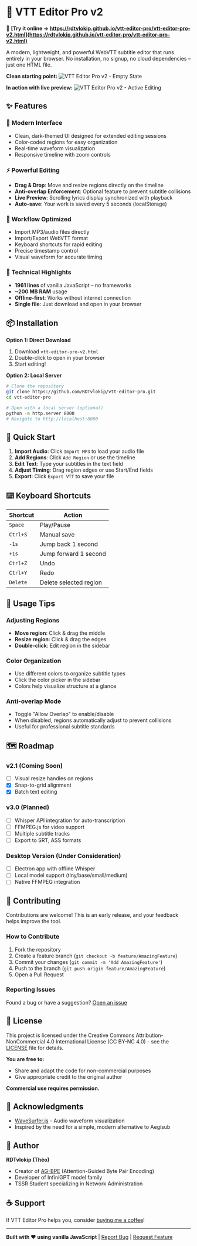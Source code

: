 # 🎵 VTT Editor Pro v2

🚀 **[Try it online → https://rdtvlokip.github.io/vtt-editor-pro/vtt-editor-pro-v2.html](https://rdtvlokip.github.io/vtt-editor-pro/vtt-editor-pro-v2.html)**

A modern, lightweight, and powerful WebVTT subtitle editor that runs entirely in your browser. No installation, no signup, no cloud dependencies – just one HTML file.

**Clean starting point:**
![VTT Editor Pro v2 - Empty State](screenshot-empty.png)

**In action with live preview:**
![VTT Editor Pro v2 - Active Editing](screenshot-active.png)

## ✨ Features

### 🎨 **Modern Interface**
- Clean, dark-themed UI designed for extended editing sessions
- Color-coded regions for easy organization
- Real-time waveform visualization
- Responsive timeline with zoom controls

### ⚡ **Powerful Editing**
- **Drag & Drop**: Move and resize regions directly on the timeline
- **Anti-overlap Enforcement**: Optional feature to prevent subtitle collisions
- **Live Preview**: Scrolling lyrics display synchronized with playback
- **Auto-save**: Your work is saved every 5 seconds (localStorage)

### 🎯 **Workflow Optimized**
- Import MP3/audio files directly
- Import/Export WebVTT format
- Keyboard shortcuts for rapid editing
- Precise timestamp control
- Visual waveform for accurate timing

### 🚀 **Technical Highlights**
- **1961 lines** of vanilla JavaScript – no frameworks
- **~200 MB RAM** usage
- **Offline-first**: Works without internet connection
- **Single file**: Just download and open in your browser

## 📦 Installation

**Option 1: Direct Download**
1. Download `vtt-editor-pro-v2.html`
2. Double-click to open in your browser
3. Start editing!

**Option 2: Local Server**
```bash
# Clone the repository
git clone https://github.com/RDTvlokip/vtt-editor-pro.git
cd vtt-editor-pro

# Open with a local server (optional)
python -m http.server 8000
# Navigate to http://localhost:8000
```

## 🎯 Quick Start

1. **Import Audio**: Click `Import MP3` to load your audio file
2. **Add Regions**: Click `Add Region` or use the timeline
3. **Edit Text**: Type your subtitles in the text field
4. **Adjust Timing**: Drag region edges or use Start/End fields
5. **Export**: Click `Export VTT` to save your file

## ⌨️ Keyboard Shortcuts

| Shortcut | Action |
|----------|--------|
| `Space` | Play/Pause |
| `Ctrl+S` | Manual save |
| `-1s` | Jump back 1 second |
| `+1s` | Jump forward 1 second |
| `Ctrl+Z` | Undo |
| `Ctrl+Y` | Redo |
| `Delete` | Delete selected region |

## 🎨 Usage Tips

### Adjusting Regions
- **Move region**: Click & drag the middle
- **Resize region**: Click & drag the edges
- **Double-click**: Edit region in the sidebar

### Color Organization
- Use different colors to organize subtitle types
- Click the color picker in the sidebar
- Colors help visualize structure at a glance

### Anti-overlap Mode
- Toggle "Allow Overlap" to enable/disable
- When disabled, regions automatically adjust to prevent collisions
- Useful for professional subtitle standards

## 🗺️ Roadmap

### v2.1 (Coming Soon)
- [ ] Visual resize handles on regions
- [X] Snap-to-grid alignment
- [X] Batch text editing

### v3.0 (Planned)
- [ ] Whisper API integration for auto-transcription
- [ ] FFMPEG.js for video support
- [ ] Multiple subtitle tracks
- [ ] Export to SRT, ASS formats

### Desktop Version (Under Consideration)
- [ ] Electron app with offline Whisper
- [ ] Local model support (tiny/base/small/medium)
- [ ] Native FFMPEG integration

## 🤝 Contributing

Contributions are welcome! This is an early release, and your feedback helps improve the tool.

### How to Contribute
1. Fork the repository
2. Create a feature branch (`git checkout -b feature/AmazingFeature`)
3. Commit your changes (`git commit -m 'Add AmazingFeature'`)
4. Push to the branch (`git push origin feature/AmazingFeature`)
5. Open a Pull Request

### Reporting Issues
Found a bug or have a suggestion? [Open an issue](https://github.com/RDTvlokip/vtt-editor-pro/issues)

## 📄 License

This project is licensed under the Creative Commons Attribution-NonCommercial 4.0 International License (CC BY-NC 4.0) - see the [LICENSE](LICENSE.md) file for details.

**You are free to:**
- Share and adapt the code for non-commercial purposes
- Give appropriate credit to the original author

**Commercial use requires permission.**

## 🙏 Acknowledgments

- [WaveSurfer.js](https://wavesurfer-js.org/) - Audio waveform visualization
- Inspired by the need for a simple, modern alternative to Aegisub

## 👤 Author

**RDTvlokip (Théo)**
- Creator of [AG-BPE](https://zenodo.org/records/16739553) (Attention-Guided Byte Pair Encoding)
- Developer of InfiniGPT model family
- TSSR Student specializing in Network Administration

## ☕ Support

If VTT Editor Pro helps you, consider [buying me a coffee](https://ko-fi.com/rdtvlokip)!

---

**Built with ❤️ using vanilla JavaScript** | [Report Bug](https://github.com/RDTvlokip/vtt-editor-pro/issues) | [Request Feature](https://github.com/RDTvlokip/vtt-editor-pro/issues)

